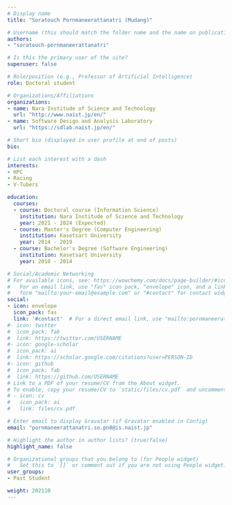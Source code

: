 ```yaml
---
# Display name
title: "Soratouch Pornmaneerattanatri (Mudang)"

# Username (this should match the folder name and the name on publications)
authors:
- "soratouch-pornmaneerattanatri"

# Is this the primary user of the site?
superuser: false

# Role/position (e.g., Professor of Artificial Intelligence)
role: Doctoral student

# Organizations/Affiliations
organizations:
- name: Nara Institude of Science and Technology
  url: "http://www.naist.jp/en/"
- name: Software Design and Analysis Laboratory
  url: "https://sdlab.naist.jp/en/"

# Short bio (displayed in user profile at end of posts)
bio: 

# List each interest with a dash
interests:
- HPC
- Racing
- V-Tubers

education:
  courses:
  - course: Doctoral course (Information Science)
    institution: Nara Institude of Science and Technology
    year: 2021 - 2024 (Expected)
  - course: Master's Degree (Computer Engineering)
    institution: Kasetsart University
    year: 2014 - 2019
  - course: Bachelor's Degree (Software Engineering)
    institution: Kasetsart University
    year: 2010 - 2014

# Social/Academic Networking
# For available icons, see: https://wowchemy.com/docs/page-builder/#icons
#   For an email link, use "fas" icon pack, "envelope" icon, and a link in the
#   form "mailto:your-email@example.com" or "#contact" for contact widget.
social:
- icon: envelope
  icon_pack: fas
  link: '#contact'  # For a direct email link, use "mailto:pornmaneerattanatri.so.pn8@is.naist.jp".
#- icon: twitter
#  icon_pack: fab
#  link: https://twitter.com/USERNAME
#- icon: google-scholar
#  icon_pack: ai
#  link: https://scholar.google.com/citations?user=PERSON-ID
#- icon: github
#  icon_pack: fab
#  link: https://github.com/USERNAME
# Link to a PDF of your resume/CV from the About widget.
# To enable, copy your resume/CV to `static/files/cv.pdf` and uncomment the lines below.
# - icon: cv
#   icon_pack: ai
#   link: files/cv.pdf

# Enter email to display Gravatar (if Gravatar enabled in Config)
email: "pornmaneerattanatri.so.pn8@is.naist.jp"

# Highlight the author in author lists? (true/false)
highlight_name: false

# Organizational groups that you belong to (for People widget)
#   Set this to `[]` or comment out if you are not using People widget.
user_groups:
- Past Student

weight: 202110
---
```

